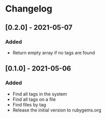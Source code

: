 # Changelog

## [0.2.0] - 2021-05-07

### Added

- Return empty array if no tags are found

## [0.1.0] - 2021-05-06

### Added

- Find all tags in the system
- Find all tags on a file
- Find files by tag
- Release the initial version to rubygems.org
